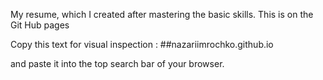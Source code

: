 My resume, which I created after mastering the basic skills. This is on the Git Hub pages

Copy this text for visual inspection :
##nazariimrochko.github.io

and paste it into the top search bar of your browser. 
